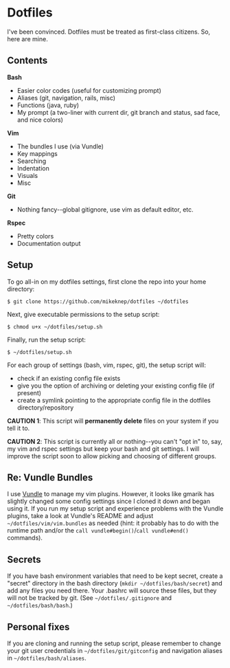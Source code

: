 # Dotfiles

I've been convinced. Dotfiles must be treated as first-class citizens. So, here are mine.

## Contents

**Bash**
- Easier color codes (useful for customizing prompt)
- Aliases (git, navigation, rails, misc)
- Functions (java, ruby)
- My prompt (a two-liner with current dir, git branch and status, sad face, and nice colors)

**Vim**
- The bundles I use (via Vundle)
- Key mappings
- Searching
- Indentation
- Visuals
- Misc

**Git**
- Nothing fancy--global gitignore, use vim as default editor, etc.

**Rspec**
- Pretty colors
- Documentation output


## Setup

To go all-in on my dotfiles settings, first clone the repo into your home directory:

```
$ git clone https://github.com/mikeknep/dotfiles ~/dotfiles
```

Next, give executable permissions to the setup script:

```
$ chmod u+x ~/dotfiles/setup.sh
```

Finally, run the setup script:
```
$ ~/dotfiles/setup.sh
```

For each group of settings (bash, vim, rspec, git), the setup script will:
- check if an existing config file exists
- give you the option of archiving or deleting your existing config file (if present)
- create a symlink pointing to the appropriate config file in the dotfiles directory/repository

**CAUTION 1**: This script will **permanently delete** files on your system if you tell it to.

**CAUTION 2**: This script is currently all or nothing--you can't "opt in" to, say, my vim and rspec settings but keep your bash and git settings. I will improve the script soon to allow picking and choosing of different groups.


## Re: Vundle Bundles

I use [Vundle](https://github.com/gmarik/Vundle.vim) to manage my vim plugins. However, it looks like gmarik has slightly changed some config settings since I cloned it down and began using it. If you run my setup script and experience problems with the Vundle plugins, take a look at Vundle's README and adjust `~/dotfiles/vim/vim.bundles` as needed (hint: it probably has to do with the runtime path and/or the `call vundle#begin()`/`call vundle#end()` commands).


## Secrets

If you have bash environment variables that need to be kept secret, create a "secret" directory in the bash directory (`mkdir ~/dotfiles/bash/secret`) and add any files you need there. Your .bashrc will source these files, but they will not be tracked by git. (See `~/dotfiles/.gitignore` and `~/dotfiles/bash/bash`.)


## Personal fixes

If you are cloning and running the setup script, please remember to change your git user credentials in `~/dotfiles/git/gitconfig` and navigation aliases in `~/dotfiles/bash/aliases`.
